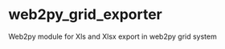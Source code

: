 web2py_grid_exporter
====================

Web2py module for Xls and Xlsx export in web2py grid system
